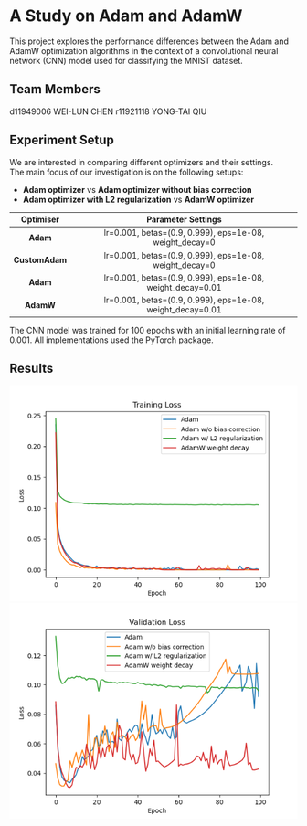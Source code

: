 # A Study on Adam and AdamW

This project explores the performance differences between the Adam and AdamW optimization algorithms in the context of a convolutional neural network (CNN) model used for classifying the MNIST dataset.

## Team Members

d11949006 WEI-LUN CHEN
r11921118 YONG-TAI QIU  

## Experiment Setup

We are interested in comparing different optimizers and their settings.  
The main focus of our investigation is on the following setups:

+ **Adam optimizer** vs **Adam optimizer without bias correction**
+ **Adam optimizer with L2 regularization** vs **AdamW optimizer**

|   Optimiser    |                     Parameter Settings                     |
| :------------: | :--------------------------------------------------------: |
|    **Adam**    |  lr=0.001, betas=(0.9, 0.999), eps=1e-08, weight_decay=0   |
| **CustomAdam** |  lr=0.001, betas=(0.9, 0.999), eps=1e-08, weight_decay=0   |
|    **Adam**    | lr=0.001, betas=(0.9, 0.999), eps=1e-08, weight_decay=0.01 |
|   **AdamW**    | lr=0.001, betas=(0.9, 0.999), eps=1e-08, weight_decay=0.01 |

The CNN model was trained for 100 epochs with an initial learning rate of 0.001.
All implementations used the PyTorch package.

## Results

![Training Loss](/assets/training_loss.png)
![Validation Loss](/assets/validation_loss.png)
